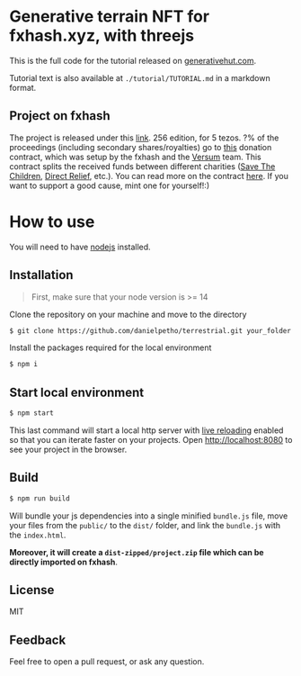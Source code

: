 # Generative terrain NFT for fxhash.xyz, with threejs
This is the full code for the tutorial released on [generativehut.com](link.com).

Tutorial text is also available at `./tutorial/TUTORIAL.md` in a markdown format.  

## Project on fxhash
The project is released under this [link](). 256 edition, for 5 tezos. ?% of the proceedings (including secondary shares/royalties) go to [this](https://tzkt.io/KT1DWnLiUkNtAQDErXxudFEH63JC6mqg3HEx/) donation contract, which was setup by the fxhash and the [Versum](https://versum.xyz/) team. This contract splits the received funds between different charities ([Save The Children](https://thegivingblock.com/donate/save-the-children/), [Direct Relief](https://thegivingblock.com/donate/direct-relief/), etc.). You can read more on the contract [here](https://github.com/teia-community/teia-docs/wiki/Ukranian-Fundraising). If you want to support a good cause, mint one for yourself!:)

# How to use

You will need to have [nodejs](https://nodejs.org/) installed.

## Installation

> First, make sure that your node version is >= 14

Clone the repository on your machine and move to the directory
```sh
$ git clone https://github.com/danielpetho/terrestrial.git your_folder && cd your_folder
```

Install the packages required for the local environment
```sh
$ npm i
```

## Start local environment

```sh
$ npm start
```

This last command will start a local http server with [live reloading](https://webpack.js.org/configuration/dev-server/#devserverlivereload) enabled so that you can iterate faster on your projects. Open [http://localhost:8080](http://localhost:8080) to see your project in the browser.

## Build

```sh
$ npm run build
```

Will bundle your js dependencies into a single minified `bundle.js` file, move your files from the `public/` to the `dist/` folder, and link the `bundle.js` with the `index.html`.

**Moreover, it will create a `dist-zipped/project.zip` file which can be directly imported on fxhash**.

## License
MIT

## Feedback
Feel free to open a pull request, or ask any question.